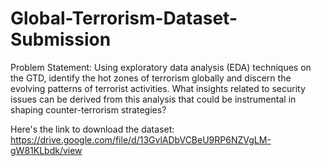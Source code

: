 # Global-Terrorism-Dataset-Submission

Problem Statement: 
Using exploratory data analysis (EDA) techniques on the GTD, identify the hot zones of terrorism globally and discern the evolving patterns of terrorist activities. What insights related to security issues can be derived from this analysis that could be instrumental in shaping counter-terrorism strategies?


Here's the link to download the dataset: https://drive.google.com/file/d/13GvlADbVCBeU9RP6NZVgLM-gW81KLbdk/view
